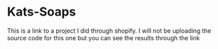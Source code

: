 # Kats-Soaps
This is a link to a project I did through shopify. I will not be uploading the source code for this one but you can see the results through the link
